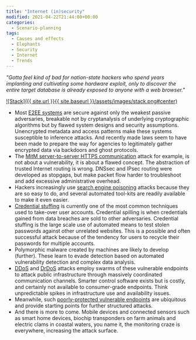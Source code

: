 ```yaml
---
title: "Internet (in)security"
modified: 2021-04-22T21:44:00+00:00
categories:
  - Scenario-planning
tags:
  - Causes and effects
  - Elephants
  - Security
  - Internet
  - Trends
---
```

_"Gotta feel kind of bad for nation-state hackers who spend years implanting and cultivating some hardware exploit, only to discover the entire target database is already exposed to anyone with a web browser."_

[![Stack]({{ site.url }}{{ site.baseurl }}/assets/images/stack.png#center)](https://www.xkcd.com/2166/)

* Most [E2EE systems](https://github.com/tymyrddin/orchard/blob/main/threat-modelling/E2EE-threat-model/README.md) are secure against only the weakest passive adversaries, breakable not by cryptanalysis of underlying cryptographic algorithms but by flawed system designs and security assumptions. Unencrypted metadata and access patterns make these systems susceptible to inference attacks. And recently made laws seem to have been made to prepare the way for agencies to legitimately gather encrypted data via backdoors and ghost protocols.
* The [MitM server-to-server HTTPS communication](https://github.com/tymyrddin/orchard/blob/main/resources/vulnerabilities/endpoints/Server.md) attack for example, is not about a vulnerability, it is about a flawed concept. The abstraction of trusted Internet routing is wrong. DNSsec and IPsec routing were developed as stopgaps, but make packet flow harder to troubleshoot and add excessive administrative overhead.
* Hackers increasingly use [search engine poisoning](https://github.com/tymyrddin/orchard/blob/main/threat-modelling/SE-threat-model/attacks/Search-engine-poisoning.md) attacks because they are so easy to do, and several automated tool-kits are readily available to make it even easier.
* [Credential stuffing](https://github.com/tymyrddin/orchard/blob/main/trees/social-engineering/Credential-stuffing.md) is currently one of the most common techniques used to take-over user accounts. Credential spilling is when credentials gained from data breaches are sold to other adversaries. Credential stuffing is the large scale use of automated means to test stolen passwords against other unrelated websites. This is a possible and often successful attack because of the tendency for users to recycle their passwords for multiple accounts.
* Polymorphic malware created by machines are likely to develop (further). These learn to evade detection based on automated vulnerability detection and complex data analysis.
* [DDoS](https://github.com/tymyrddin/orchard/blob/main/trees/network-attacks/Distributed-Denial-of-Service-(DDoS).md) and [DrDoS](https://github.com/tymyrddin/orchard/blob/main/trees/network-attacks/Distributed-Deflection-Denial-of-Service-(DrDoS).md) attacks employ swarms of these vulnerable endpoints to attack public infrastructure through massively coordinated communication channels. Smarter control software exists but is costly, and certainly not available to consumer-grade endpoints. Think unpredictable spikes in infrastructure use and availability issues.
* Meanwhile, such [poorly-protected vulnerable endpoints](https://github.com/tymyrddin/orchard/tree/main/resources/vulnerabilities/endpoints) are ubiquitous and provide starting points for further structured attacks.
* And there is more to come. Mobile devices and connected sensors such as smart home devices, biochip transponders on farm animals and electric clams in coastal waters, you name it, the monitoring craze is everywhere, increasing the attack surface.

